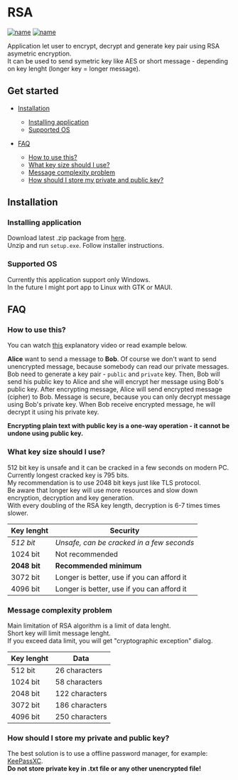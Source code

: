# RSA

[![name](https://img.shields.io/github/license/AdisonCavani/RSA-WPF)](https://github.com/AdisonCavani/RSA-WPF/blob/master/LICENSE)
[![name](https://img.shields.io/github/v/release/AdisonCavani/RSA-WPF)](https://github.com/AdisonCavani/RSA-WPF/releases/latest)


Application let user to encrypt, decrypt and generate key pair using RSA asymetric encryption. <br>
It can be used to send symetric key like AES or short message - depending on key lenght (longer key = longer message).

## Get started
 - [Installation](#installation)
   * [Installing application](#installing-application)
   * [Supported OS](#supported-os)

 - [FAQ](#faq)
   * [How to use this?](#how-to-use-this)
   * [What key size should I use?](#what-key-size-should-i-use)
   * [Message complexity problem](#message-complexity-problem)
   * [How should I store my private and public key?](#how-should-i-store-my-private-and-public-key)


## Installation

### Installing application

Download latest .zip package from [here](https://github.com/AdisonCavani/RSA-WPF/releases/latest).<br>
Unzip and run ``setup.exe``. Follow installer instructions.

### Supported OS

Currently this application support only Windows. <br>
In the future I might port app to Linux with GTK or MAUI.

## FAQ

### How to use this?

You can watch [this](https://www.youtube.com/watch?v=GSIDS_lvRv4) explanatory video or read example below.<br>

<b>Alice</b> want to send a message to <b>Bob</b>.
Of course we don't want to send unencrypted message, because somebody can read our private messages.
Bob need to generate a key pair - ```public``` and ```private``` key.
Then, Bob will send his public key to Alice and she will encrypt her message using Bob's public key.
After encrypting message, Alice will send encrypted message (cipher) to Bob.
Message is secure, because you can only decrypt message using Bob's private key.
When Bob receive encrypted message, he will decrypt it using his private key.<br>

<b>Encrypting plain text with public key is a one-way operation - it cannot be undone using public key.</b>

### What key size should I use?

512 bit key is unsafe and it can be cracked in a few seconds on modern PC. Currently longest cracked key is 795 bits.<br>
My recommendation is to use 2048 bit keys just like TLS protocol.<br>
Be aware that longer key will use more resources and slow down encryption, decryption and key generation.<br>
With every doubling of the RSA key length, decryption is 6-7 times times slower.

Key lenght | Security
------------ | -------------
<i>512 bit | <i>Unsafe, can be cracked in a few seconds
1024 bit | Not recommended
<b>2048 bit | <b>Recommended minimum
3072 bit | Longer is better, use if you can afford it
4096 bit | Longer is better, use if you can afford it

### Message complexity problem

Main limitation of RSA algorithm is a limit of data lenght. <br>
Short key will limit message lenght.<br>
If you exceed data limit, you will get "cryptographic exception" dialog.
 
Key lenght | Data
------------ | -------------
512 bit  | 26 characters
1024 bit | 58 characters
2048 bit | 122 characters
3072 bit | 186 characters
4096 bit | 250 characters
 
### How should I store my private and public key?

The best solution is to use a offline password manager, for example: [KeePassXC](https://keepassxc.org).<br>
<b>Do not store private key in .txt file or any other unencrypted file!</b>
